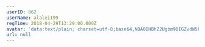 ```yaml
---
userID: 862
userName: alalei199
regTime: 2018-04-29T13:29:00.000Z
avatar: 'data:text/plain; charset=utf-8;base64,NDA0IHBhZ2Ugbm90IGZvdW5kCg=='
url: null
---
```



